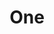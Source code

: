 ---
pid: MP16
title: One
location_transcription: 
zipcode: 
outside_phl: 
neighborhood: 
age: '3'
age_range: "<6"
instagram: 
image_file_name: MP_16.jpg
proposal_transcription: the lion of the twin, he took the world over
topic: Animals
topic_summary: '0'
type: Other No Form
keywords_other: 
credit: Aylan
image_labels: 
twitter: 
facebook: 
permalink: "/monuments/mp16/"
layout: item-page
---
